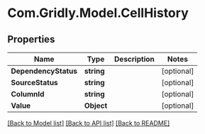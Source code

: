 # Com.Gridly.Model.CellHistory

## Properties

Name | Type | Description | Notes
------------ | ------------- | ------------- | -------------
**DependencyStatus** | **string** |  | [optional] 
**SourceStatus** | **string** |  | [optional] 
**ColumnId** | **string** |  | [optional] 
**Value** | **Object** |  | [optional] 

[[Back to Model list]](../README.md#documentation-for-models) [[Back to API list]](../README.md#documentation-for-api-endpoints) [[Back to README]](../README.md)

